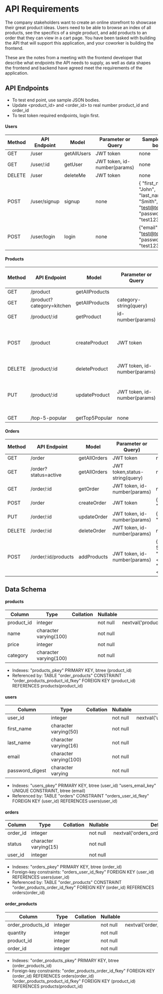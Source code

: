 # API Requirements

The company stakeholders want to create an online storefront to showcase their great product ideas. Users need to be able to browse an index of all products, see the specifics of a single product, and add products to an order that they can view in a cart page. You have been tasked with building the API that will support this application, and your coworker is building the frontend.

These are the notes from a meeting with the frontend developer that describe what endpoints the API needs to supply, as well as data shapes the frontend and backend have agreed meet the requirements of the application.

## API Endpoints

- To test end point, use sample JSON bodies.
- Update <product_id> and <order_id> to real number product_id and order_id
- To test token required endpoints, login first.

#### Users

| Method | API Endpoint | Model       | Parameter or Query           | Sample JSON body                                                                                 |
| ------ | ------------ | ----------- | ---------------------------- | ------------------------------------------------------------------------------------------------ |
| GET    | /user        | getAllUsers | JWT token                    | none                                                                                             |
| GET    | /user/:id    | getUser     | JWT token, id-number(params) | none                                                                                             |
| DELETE | /user        | deleteMe    | JWT token                    | none                                                                                             |
| POST   | /user/signup | signup      | none                         | { "first_name": "John", "last_name": "Smith", "email": "test@test.com", "password": "test1234" } |
| POST   | /user/login  | login       | none                         | {"email": "test@test.com", "password": "test1234" }                                              |

#### Products

| Method | API Endpoint              | Model          | Parameter or Query           | Sample JSON body                                      |
| ------ | ------------------------- | -------------- | ---------------------------- | ----------------------------------------------------- |
| GET    | /product                  | getAllProducts |                              | none                                                  |
| GET    | /product?category=kitchen | getAllProducts | category-string(query)       | none                                                  |
| GET    | /product/:id              | getProduct     | id-number(params)            | none                                                  |
| POST   | /product                  | createProduct  | JWT token                    | { "name": "cup", "price": 15, "category": "kitchen" } |
| DELETE | /product/:id              | deleteProduct  | JWT token, id-number(params) | none                                                  |
| PUT    | /product/:id              | updateProduct  | JWT token, id-number(params) | { "name": "cup", "price": 30, "category": "kitchen" } |
| GET    | /top-5-popular            | getTop5Popular | none                         | none                                                  |

#### Orders

| Method | API Endpoint         | Model        | Parameter or Query)            | Sample JSON body                                                      |
| ------ | -------------------- | ------------ | ------------------------------ | --------------------------------------------------------------------- |
| GET    | /order               | getAllOrders | JWT token                      | none                                                                  |
| GET    | /order?status=active | getAllOrders | JWT token,status-string(query) | none                                                                  |
| GET    | /order/:id           | getOrder     | JWT token, id-number(params)   | none                                                                  |
| POST   | /order               | createOrder  | JWT token                      | { "status": "active" }                                                |
| PUT    | /order/:id           | updateOrder  | JWT token, id-number(params)   | { "status": "completed" }                                             |
| DELETE | /order/:id           | deleteOrder  | JWT token, id-number(params)   | none                                                                  |
| POST   | /order/:id/products  | addProducts  | JWT token, id-number(params)   | { "quantity": 5, "product_id": <product_id>, "order_id": <order_id> } |

## Data Schema

#### products

| Column     | Type                   | Collation | Nullable | Default                                      |
| ---------- | ---------------------- | --------- | -------- | -------------------------------------------- |
| product_id | integer                |           | not null | nextval('products_product_id_seq'::regclass) |
| name       | character varying(100) |           | not null |                                              |
| price      | integer                |           | not null |                                              |
| category   | character varying(100) |           | not null |                                              |

- Indexes:
  "products_pkey" PRIMARY KEY, btree (product_id)
- Referenced by:
  TABLE "order_products" CONSTRAINT "order_products_product_id_fkey" FOREIGN KEY (product_id) REFERENCES products(product_id)

#### users

| Column          | Type                   | Collation | Nullable | Default                                |
| --------------- | ---------------------- | --------- | -------- | -------------------------------------- |
| user_id         | integer                |           | not null | nextval('users_user_id_seq'::regclass) |
| first_name      | character varying(50)  |           | not null |                                        |
| last_name       | character varying(16)  |           | not null |                                        |
| email           | character varying(100) |           | not null |                                        |
| password_digest | character varying      |           | not null |                                        |

- Indexes:
  "users_pkey" PRIMARY KEY, btree (user_id)
  "users_email_key" UNIQUE CONSTRAINT, btree (email)
- Referenced by:
  TABLE "orders" CONSTRAINT "orders_user_id_fkey" FOREIGN KEY (user_id) REFERENCES users(user_id)

#### orders

| Column   | Type                  | Collation | Nullable | Default                                  |
| -------- | --------------------- | --------- | -------- | ---------------------------------------- |
| order_id | integer               |           | not null | nextval('orders_order_id_seq'::regclass) |
| status   | character varying(15) |           | not null |                                          |
| user_id  | integer               |           | not null |                                          |

- Indexes:
  "orders_pkey" PRIMARY KEY, btree (order_id)
- Foreign-key constraints:
  "orders_user_id_fkey" FOREIGN KEY (user_id) REFERENCES users(user_id)
- Referenced by:
  TABLE "order_products" CONSTRAINT "order_products_order_id_fkey" FOREIGN KEY (order_id) REFERENCES orders(order_id)

#### order_products

| Column            | Type    | Collation | Nullable | Default                                                   |
| ----------------- | ------- | --------- | -------- | --------------------------------------------------------- |
| order_products_id | integer |           | not null | nextval('order_products_order_products_id_seq'::regclass) |
| quantity          | integer |           | not null |                                                           |
| product_id        | integer |           | not null |                                                           |
| order_id          | integer |           | not null |                                                           |

- Indexes:
  "order_products_pkey" PRIMARY KEY, btree (order_products_id)
- Foreign-key constraints:
  "order_products_order_id_fkey" FOREIGN KEY (order_id) REFERENCES orders(order_id)
  "order_products_product_id_fkey" FOREIGN KEY (product_id) REFERENCES products(product_id)
